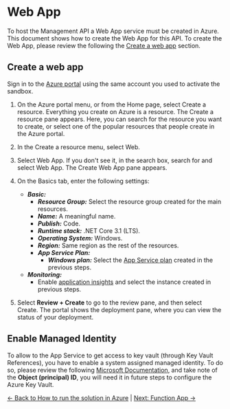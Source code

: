 # Web App

To host the Management API a Web App service must be created in Azure. This document shows how to create the Web App for this API. To create the Web App, please review the following the [Create a web app](#create-a-web-app) section.

## Create a web app

Sign in to the [Azure portal](https://portal.azure.com/learn.docs.microsoft.com) using the same account you used to activate the sandbox.

1. On the Azure portal menu, or from the Home page, select Create a resource. Everything you create on Azure is a resource. The Create a resource pane appears. Here, you can search for the resource you want to create, or select one of the popular resources that people create in the Azure portal.

2. In the Create a resource menu, select Web.

3. Select Web App. If you don't see it, in the search box, search for and select Web App. The Create Web App pane appears.

4. On the Basics tab, enter the following settings:
   - ***Basic:***
     - ***Resource Group:*** Select the resource group created for the main resources.
     - ***Name:*** A meaningful name.
     - ***Publish:*** Code.
     - ***Runtime stack:*** .NET Core 3.1 (LTS).
     - ***Operating System:*** Windows.
     - ***Region:*** Same region as the rest of the resources.
     - ***App Service Plan:***
       - ***Windows plan:*** Select the [App Service plan](app-service-plan.md) created in the previous steps.
   - ***Monitoring:***
     - Enable [application insights](application-insights.md) and select the instance created in previous steps.

5. Select **Review + Create** to go to the review pane, and then select Create. The portal shows the deployment pane, where you can view the status of your deployment.

## Enable Managed Identity

To allow to the App Service to get access to key vault (through Key Vault References), you have to enable a system assigned managed identity. To do so, please review the following [Microsoft Documentation](https://docs.microsoft.com/en-us/azure/app-service/overview-managed-identity?tabs=portal%2Chttp#add-a-system-assigned-identity), and take note of the **Object (principal) ID**, you will need it in future steps to configure the Azure Key Vault.

[← Back to How to run the solution in Azure](README.md#provision-azure-resources) | [Next: Function App →](function-app.md)
